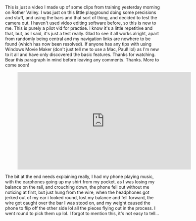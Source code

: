 This is just a video I made up of some clips from training yesterday morning on Rother Valley. I was
just on this little playground doing some precisions and stuff, and using the bars and that sort of
thing, and decided to test the camera out. I haven't used video editing software before, so this is
new to me. This is purely a pilot vid for practise. I know it's a little repetitive and that, but,
as I said, it's just a test really. Glad to see it all works alright, apart from randomly being
central and my navigation links are nowhere to be found (which has now been resolved). If anyone has
any tips with using Windows Movie Maker (don't just tell me to use a Mac, Paul! lol) as I'm new to
it all and have only discovered the basic features. Thanks for watching. Bear this paragraph in mind
before leaving any comments. Thanks. More to come soon!

<figure>
<iframe width="560" height="315" src="https://www.youtube.com/embed/ZviyxIjOGyU?si=wTHlbyMGak5-L4Y0" title="YouTube video player" frameborder="0" allow="accelerometer; autoplay; clipboard-write; encrypted-media; gyroscope; picture-in-picture; web-share" referrerpolicy="strict-origin-when-cross-origin" allowfullscreen></iframe>
</figure>

The bit at the end needs explaining really, I had my phone playing music, with the earphones going up my
shirt from my pocket. as I was losing my balance on the rail, and crouching down, the phone fell out
without me noticing at first, but just hung from the wire, when the headphones got jerked out of my
ear i looked round, lost my balance and fell forward, the wire got caught over the bar I was stood
on, and my weight caused the phone to flip off the other side lol all the pieces flying out in the
process. I went round to pick them up lol. I forgot to mention this, it's not easy to tell...